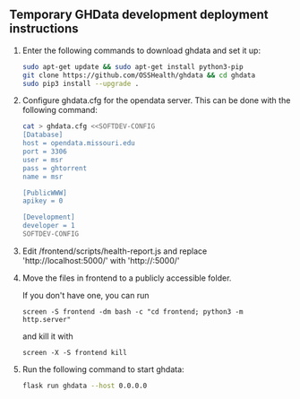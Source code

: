 ## Temporary GHData development deployment instructions

  1. Enter the following commands to download ghdata and set it up:

     ```bash
     sudo apt-get update && sudo apt-get install python3-pip
     git clone https://github.com/OSSHealth/ghdata && cd ghdata
     sudo pip3 install --upgrade .
     ```
  2. Configure ghdata.cfg for the opendata server. 
     This can be done with the following command:
    
      ```bash
     cat > ghdata.cfg <<SOFTDEV-CONFIG
     [Database]
     host = opendata.missouri.edu
     port = 3306
     user = msr
     pass = ghtorrent
     name = msr

     [PublicWWW]
     apikey = 0

     [Development]
     developer = 1
     SOFTDEV-CONFIG
     ```

  2. Edit <ghdata repo>/frontend/scripts/health-report.js and 
     replace 'http://localhost:5000/' with 'http://<your EC2 hostname>:5000/'

  3. Move the files in frontend to a publicly accessible folder. 

     If you don't have one, you can run  
     
     `screen -S frontend -dm bash -c "cd frontend; python3 -m http.server"` 
         
     and kill it with 
     
     `screen -X -S frontend kill`

  4. Run the following command to start ghdata:
      
      ```bash
      flask run ghdata --host 0.0.0.0
      ```
